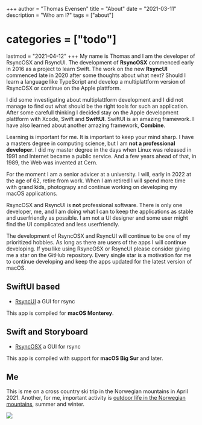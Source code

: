 +++
author = "Thomas Evensen"
title = "About"
date = "2021-03-11"
description = "Who am I?"
tags = ["about"]
# categories = ["todo"]
lastmod = "2021-04-12"
+++
My name is Thomas and I am the developer of RsyncOSX and RsyncUI. The development of **RsyncOSX** commenced early in 2016 as a project to learn Swift. The work on the new **RsyncUI** commenced late in 2020 after some thoughts about what next? Should I learn a language like TypeScript and develop a multiplattform version of RsyncOSX or continue on the Apple plattform.

I did some investigating about multiplattform development and I did not manage to find out what should be the right tools for such an application. After some carefull thinking I decided stay on the Apple development plattform with Xcode, Swift and **SwiftUI**. SwiftUI is an amazing framework. I have also learned about another amazing framework, **Combine**.

Learning is important for me. It is important to keep your mind sharp. I have a masters degree in computing science, but I am **not a professional developer**. I did my master degree in the days when Linux was released in 1991 and Internet became a public service. And a few years ahead of that, in 1989, the Web was invented at Cern.   

For the moment I am a senior advicer at a university. I will, early in 2022 at the age of 62, retire from work. When I am retired I will spend more time with grand kids, photograpy and continue working on developing my macOS applications.

RsyncOSX and RsyncUI is **not** professional software. There is only one developer, me, and I am doing what I can to keep the applications as stable and userfriendly as possible. I am not a UI designer and some user might find the UI complicated and less userfriendly.

The development of RsyncOSX and RsyncUI will continue to be one of my prioritized hobbies. As long as there are users of the apps I will continue developing.  If you like using RsyncOSX or RsyncUI please consider giving me a star on the GitHub repository. Every single star is a motivation for me to continue developing and keep the apps updated for the latest version of macOS.

## SwiftUI based

- [RsyncUI](https://github.com/rsyncOSX/RsyncUI) a GUI for rsync

This app is compiled for **macOS Monterey**.

## Swift and Storyboard

- [RsyncOSX](https://github.com/rsyncOSX/RsyncOSX) a GUI for rsync

This app is compiled with support for **macOS Big Sur** and later.

## Me

This is me on a cross country ski trip in the Norwegian mountains in April 2021. Another, for me, important activity is [outdoor life in the Norwegian mountains](https://toppturer.netlify.app/), summer and winter.

 ![](/images/me.png)
